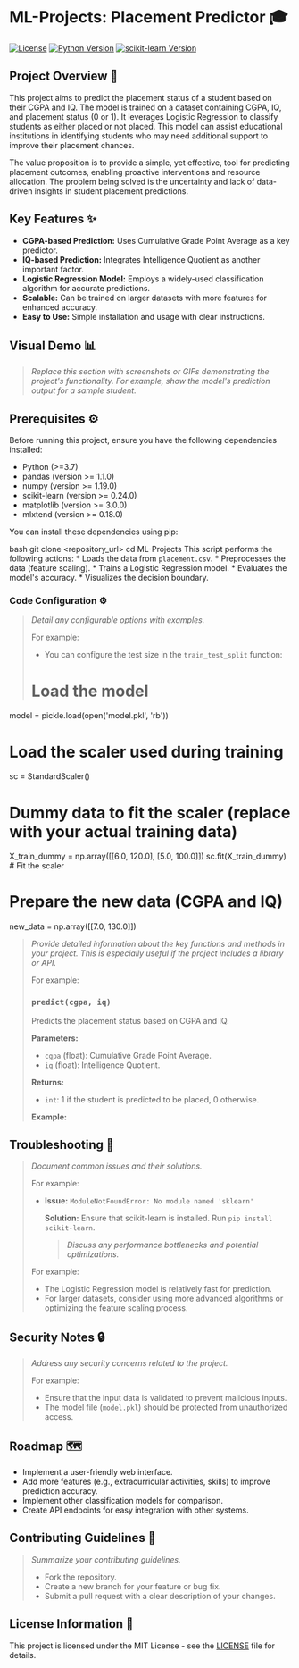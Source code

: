 # ML-Projects: Placement Predictor 🎓

[![License](https://img.shields.io/badge/License-MIT-yellow.svg)](https://opensource.org/licenses/MIT)
[![Python Version](https://img.shields.io/badge/Python-3.7+-blue.svg)](https://www.python.org/downloads/)
[![scikit-learn Version](https://img.shields.io/badge/scikit--learn-0.24.2-orange.svg)](https://scikit-learn.org/stable/index.html)

## Project Overview 🚀

This project aims to predict the placement status of a student based on their CGPA and IQ. The model is trained on a dataset containing CGPA, IQ, and placement status (0 or 1). It leverages Logistic Regression to classify students as either placed or not placed. This model can assist educational institutions in identifying students who may need additional support to improve their placement chances.

The value proposition is to provide a simple, yet effective, tool for predicting placement outcomes, enabling proactive interventions and resource allocation. The problem being solved is the uncertainty and lack of data-driven insights in student placement predictions.

## Key Features ✨

*   **CGPA-based Prediction:** Uses Cumulative Grade Point Average as a key predictor.
*   **IQ-based Prediction:** Integrates Intelligence Quotient as another important factor.
*   **Logistic Regression Model:** Employs a widely-used classification algorithm for accurate predictions.
*   **Scalable:** Can be trained on larger datasets with more features for enhanced accuracy.
*   **Easy to Use:** Simple installation and usage with clear instructions.

## Visual Demo 📊

> *Replace this section with screenshots or GIFs demonstrating the project's functionality. For example, show the model's prediction output for a sample student.*

## Prerequisites ⚙️

Before running this project, ensure you have the following dependencies installed:

*   Python (>=3.7)
*   pandas (version >= 1.1.0)
*   numpy (version >= 1.19.0)
*   scikit-learn (version >= 0.24.0)
*   matplotlib (version >= 3.0.0)
*   mlxtend (version >= 0.18.0)

You can install these dependencies using pip:

bash
    git clone <repository_url>
    cd ML-Projects
        This script performs the following actions:
    *   Loads the data from `placement.csv`.
    *   Preprocesses the data (feature scaling).
    *   Trains a Logistic Regression model.
    *   Evaluates the model's accuracy.
    *   Visualizes the decision boundary.

###  Code Configuration ⚙️

> *Detail any configurable options with examples.*
>
> For example:
>
> *   You can configure the test size in the `train_test_split` function:
>
> # Load the model
model = pickle.load(open('model.pkl', 'rb'))

# Load the scaler used during training
sc = StandardScaler()
# Dummy data to fit the scaler (replace with your actual training data)
X_train_dummy = np.array([[6.0, 120.0], [5.0, 100.0]])
sc.fit(X_train_dummy)  # Fit the scaler

# Prepare the new data (CGPA and IQ)
new_data = np.array([[7.0, 130.0]])

> *Provide detailed information about the key functions and methods in your project. This is especially useful if the project includes a library or API.*
>
> For example:
>
> ### `predict(cgpa, iq)`
>
> Predicts the placement status based on CGPA and IQ.
>
> **Parameters:**
>
> *   `cgpa` (float): Cumulative Grade Point Average.
> *   `iq` (float): Intelligence Quotient.
>
> **Returns:**
>
> *   `int`: 1 if the student is predicted to be placed, 0 otherwise.
>
> **Example:**

## Troubleshooting 🐛

> *Document common issues and their solutions.*
>
> For example:
>
> *   **Issue:** `ModuleNotFoundError: No module named 'sklearn'`
>
>     **Solution:** Ensure that scikit-learn is installed. Run `pip install scikit-learn`.
>
>     > *Discuss any performance bottlenecks and potential optimizations.*
>
> For example:
>
> *   The Logistic Regression model is relatively fast for prediction.
> *   For larger datasets, consider using more advanced algorithms or optimizing the feature scaling process.

## Security Notes 🔒

> *Address any security concerns related to the project.*
>
> For example:
>
> *   Ensure that the input data is validated to prevent malicious inputs.
> *   The model file (`model.pkl`) should be protected from unauthorized access.

## Roadmap 🗺️

*   Implement a user-friendly web interface.
*   Add more features (e.g., extracurricular activities, skills) to improve prediction accuracy.
*   Implement other classification models for comparison.
*   Create API endpoints for easy integration with other systems.

## Contributing Guidelines 🤝

> *Summarize your contributing guidelines.*
>
> *   Fork the repository.
> *   Create a new branch for your feature or bug fix.
> *   Submit a pull request with a clear description of your changes.

## License Information 📝

This project is licensed under the MIT License - see the [LICENSE](LICENSE) file for details.
